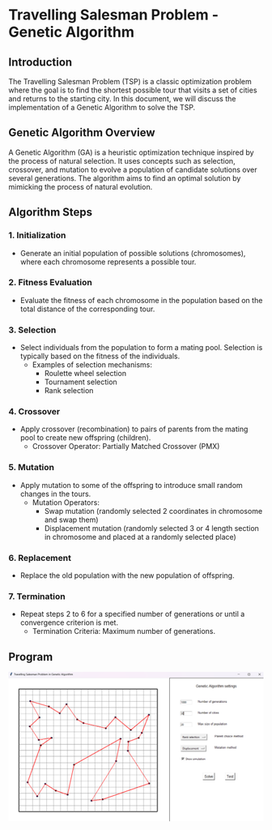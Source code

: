 # Travelling Salesman Problem - Genetic Algorithm

## Introduction
The Travelling Salesman Problem (TSP) is a classic optimization problem where the goal is to find the shortest possible tour that visits a set of cities and returns to the starting city. In this document, we will discuss the implementation of a Genetic Algorithm to solve the TSP.

## Genetic Algorithm Overview
A Genetic Algorithm (GA) is a heuristic optimization technique inspired by the process of natural selection. It uses concepts such as selection, crossover, and mutation to evolve a population of candidate solutions over several generations. The algorithm aims to find an optimal solution by mimicking the process of natural evolution.

## Algorithm Steps

### 1. Initialization
- Generate an initial population of possible solutions (chromosomes), where each chromosome represents a possible tour.

### 2. Fitness Evaluation
- Evaluate the fitness of each chromosome in the population based on the total distance of the corresponding tour.

### 3. Selection
- Select individuals from the population to form a mating pool. Selection is typically based on the fitness of the individuals.
    - Examples of selection mechanisms:
        - Roulette wheel selection
        - Tournament selection
        - Rank selection

### 4. Crossover
- Apply crossover (recombination) to pairs of parents from the mating pool to create new offspring (children).
    - Crossover Operator: Partially Matched Crossover (PMX)

### 5. Mutation
- Apply mutation to some of the offspring to introduce small random changes in the tours.
    - Mutation Operators:
        - Swap mutation (randomly selected 2 coordinates in chromosome and swap them)
        - Displacement mutation (randomly selected 3 or 4 length section in chromosome and placed at a randomly selected place)

### 6. Replacement
- Replace the old population with the new population of offspring.

### 7. Termination
- Repeat steps 2 to 6 for a specified number of generations or until a convergence criterion is met.
    - Termination Criteria: Maximum number of generations.

## Program
![Genetic Algorithm](images/genetic_algorithm.png)
